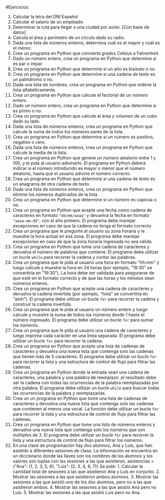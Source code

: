 #Ejercicios: 

1. Calcular la letra del DNI Español
2. Calcular el salario de un empleado
3. Determinar la ruta para llegar a una ciudad por avión. [Con base de datos]
4. Calcula el área y perímetro de un círculo dado su radio.
5. Dada una lista de números enteros, determina cuál es el mayor y cuál es el menor. 
6. Crea un programa en Python que convierta grados Celsius a Fahrenheit.
7. Dado un número entero, crea un programa en Python que determine si es par o impar.
8. Crea un programa en Python que determine si un año es bisiesto o no.
9. Crea un programa en Python que determine si una cadena de texto es un palíndromo o no.
10. Dada una lista de nombres, crea un programa en Python que ordene la lista alfabéticamente.
11. Crea un programa en Python que calcule el factorial de un número entero.
12. Dado un número entero, crea un programa en Python que determine si es primo o no.
13. Crea un programa en Python que calcule el área y volumen de un cubo dado su lado.
14. Dada una lista de números enteros, crea un programa en Python que calcule la suma de todos los números pares de la lista.
15. Crea un programa en Python que determine si un número es positivo, negativo o cero.
16. Dada una lista de números enteros, crea un programa en Python que calcule la media de la lista.
17. Crea un programa en Python que genere un número aleatorio entre 1 y 100, y le pida al usuario adivinarlo. El programa en Python deberá indicar si el número introducido es mayor o menor que el número aleatorio, hasta que el usuario adivine el número correcto.
18. Crea un programa en Python que determine si una cadena de texto es un anagrama de otra cadena de texto.
19. Dada una lista de números enteros, crea un programa en Python que elimine los números duplicados de la lista.
20. Crea un programa en Python que determine si un número es capicúa o no.
21. Crea un programa en Python que acepte una fecha como cadena de caracteres en formato `"dd/mm/aaaa"` y devuelva la fecha en formato `"aaaa-mm-dd"`, con el año primero. El programa debe manejar excepciones en caso de que la cadena no tenga el formato correcto.
22. Crea un programa que le pregunte al usuario su zona horaria y le muestre la hora actual en esa zona. El programa debe manejar excepciones en caso de que la zona horaria ingresada no sea válida.
23. Crea un programa en Python que tome una cadena de caracteres y devuelva el número de palabras que contiene. El programa debe utilizar un bucle `while` para recorrer la cadena y contar las palabras.
24. Crea un programa que le pida al usuario una hora en formato "hh:mm" y luego calcule y muestre la hora en 24 horas (por ejemplo, "19:30" se convertiría en "19:30"). La hora debe ser validada para asegurarse de que esté en el formato correcto y de que las horas y los minutos sean números enteros.
25. Crea un programa en Python que acepte una cadena de caracteres y devuelva la cadena invertida (por ejemplo, "hola" se convertiría en "aloh").  El programa debe utilizar un bucle `for` para recorrer la cadena y construir la cadena invertida.
26. Crea un programa que le pida al usuario un número entero y luego calcule y muestre la suma de todos los números desde 1 hasta el número ingresado. El programa debe utilizar un bucle `for` para sumar los números.
27. Crea un programa que le pida al usuario una cadena de caracteres y luego imprima cada carácter en una línea separada. El programa debe utilizar un bucle `for` para recorrer la cadena.
28. Crea un programa en Python que acepte una lista de cadenas de caracteres y devuelva una nueva lista que contenga solo las cadenas que tienen más de 5 caracteres. El programa debe utilizar un bucle `for` para recorrer la lista y una estructura de control de flujo para filtrar las cadenas.
29. Crea un programa en Python donde la entrada sean una cadena de caracteres, una palabra y una palabra de reemplazo ,el resultado debe ser la cadena con todas las ocurrencias de la palabra reemplazadas por otra palabra. El programa debe utilizar un bucle `while` para buscar todas las ocurrencias de la palabra y reemplazarlas.
30. Crea un un programa en Python que tome una lista de cadenas de caracteres y devuelva una nueva lista que contenga solo las cadenas que contienen al menos una vocal. La función debe utilizar un bucle `for` para recorrer la lista y una estructura de control de flujo para filtrar las cadenas.
31. Crea un programa en Python que tome una lista de números enteros y devuelva una nueva lista que contenga solo los números que son múltiplos de 3.  El programa debe utilizar un bucle `for` para recorrer la lista y una estructura de control de flujo para filtrar los números.
32. En una clase de programación hay dos alumnos, Ana y Luis, que han asistido a diferentes sesiones de clase. La información se encuentra en un diccionario donde las llaves son los nombres de los alumnos y los valores son tuplas con las sesiones a las que asistieron.
    asistencias = {"Ana": (1, 2, 3, 5, 6), "Luis": (2, 3, 4, 6, 7)}
    Se pide:
        1. Calcular la cantidad total de sesiones a las que asistieron Ana y Luis en conjunto.
        2. Mostrar las sesiones a las que asistieron ambos alumnos.
        3. Mostrar las sesiones a las que asistió uno de los dos alumnos, pero no a las que asistieron ambos.
        4. Mostrar las sesiones a las que asistió Ana pero no Luis.
        5. Mostrar las sesiones a las que asistió Luis pero no Ana.
